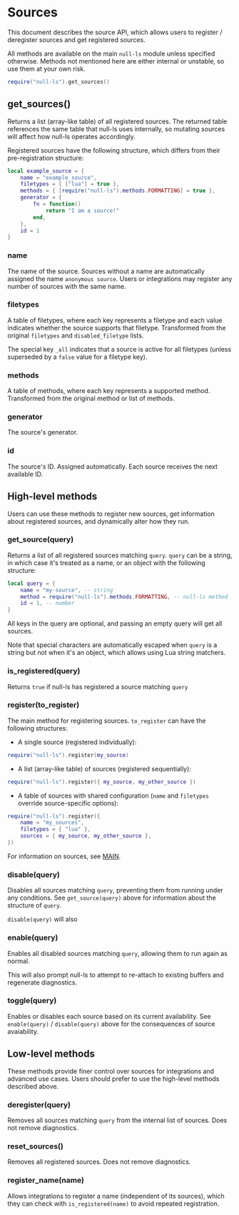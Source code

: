 # Sources

This document describes the source API, which allows users to register /
deregister sources and get registered sources.

All methods are available on the main `null-ls` module unless specified
otherwise. Methods not mentioned here are either internal or unstable, so use
them at your own risk.

```lua
require("null-ls").get_sources()
```

## get_sources()

Returns a list (array-like table) of all registered sources. The returned table
references the same table that null-ls uses internally, so mutating sources will
affect how null-ls operates accordingly.

Registered sources have the following structure, which differs from their
pre-registration structure:

```lua
local example_source = {
    name = "example_source",
    filetypes = { ["lua"] = true },
    methods = { [require("null-ls").methods.FORMATTING] = true },
    generator = {
        fn = function()
            return "I am a source!"
        end,
    },
    id = 1
}
```

### name

The name of the source. Sources without a name are automatically assigned the
name `anonymous source`. Users or integrations may register any number of
sources with the same name.

### filetypes

A table of filetypes, where each key represents a filetype and each value
indicates whether the source supports that filetype. Transformed from the
original `filetypes` and `disabled_filetype` lists.

The special key `_all` indicates that a source is active for all filetypes
(unless superseded by a `false` value for a filetype key).

### methods

A table of methods, where each key represents a supported method. Transformed
from the original method or list of methods.

### generator

The source's generator.

### id

The source's ID. Assigned automatically. Each source receives the next available
ID.

## High-level methods

Users can use these methods to register new sources, get information about
registered sources, and dynamically alter how they run.

### get_source(query)

Returns a list of all registered sources matching `query`. `query` can be a
string, in which case it's treated as a name, or an object with the following
structure:

```lua
local query = {
    name = "my-source", -- string
    method = require("null-ls").methods.FORMATTING, -- null-ls method
    id = 1, -- number
}
```

All keys in the query are optional, and passing an empty query will get
all sources.

Note that special characters are automatically escaped when `query` is a string
but not when it's an object, which allows using Lua string matchers.

### is_registered(query)

Returns `true` if null-ls has registered a source matching `query`

### register(to_register)

The main method for registering sources. `to_register` can have the following
structures:

- A single source (registered individually):

```lua
require("null-ls").register(my_source)
```

- A list (array-like table) of sources (registered sequentially):

```lua
require("null-ls").register({ my_source, my_other_source })
```

- A table of sources with shared configuration (`name` and `filetypes` override
  source-specific options):

```lua
require("null-ls").register({
    name = "my_sources",
    filetypes = { "lua" },
    sources = { my_source, my_other_source },
})
```

For information on sources, see [MAIN](MAIN.md).

### disable(query)

Disables all sources matching `query`, preventing them from running under any
conditions. See `get_source(query)` above for information about the structure of
`query`.

`disable(query)` will also

### enable(query)

Enables all disabled sources matching `query`, allowing them to run again as
normal.

This will also prompt null-ls to attempt to re-attach to existing buffers and
regenerate diagnostics.

### toggle(query)

Enables or disables each source based on its current availability. See
`enable(query)` / `disable(query)` above for the consequences of source
avaiability.

## Low-level methods

These methods provide finer control over sources for integrations and advanced
use cases. Users should prefer to use the high-level methods described above.

### deregister(query)

Removes all sources matching `query` from the internal list of sources. Does not
remove diagnostics.

### reset_sources()

Removes all registered sources. Does not remove diagnostics.

### register_name(name)

Allows integrations to register a name (independent of its sources), which they
can check with `is_registered(name)` to avoid repeated registration.

